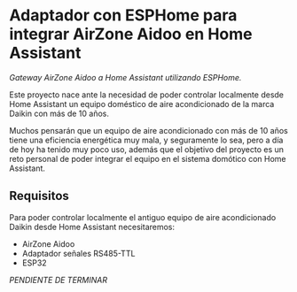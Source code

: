 # Adaptador con ESPHome para integrar AirZone Aidoo en Home Assistant
_Gateway AirZone Aidoo a Home Assistant utilizando ESPHome._

Este proyecto nace ante la necesidad de poder controlar localmente desde Home Assistant un equipo doméstico de aire acondicionado de la marca Daikin con más de 10 años.

Muchos pensarán que un equipo de aire acondicionado con más de 10 años tiene una eficiencia energética muy mala, y seguramente lo sea, pero a día de hoy ha tenido muy poco uso, además que el objetivo del proyecto es un reto personal de poder integrar el equipo en el sistema domótico con Home Assistant.

Requisitos
---

Para poder controlar localmente el antiguo equipo de aire acondicionado Daikin desde Home Assistant necesitaremos:
* AirZone Aidoo
* Adaptador señales RS485-TTL
* ESP32


_PENDIENTE DE TERMINAR_
